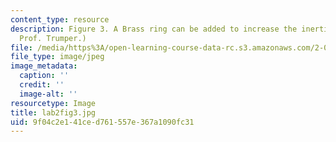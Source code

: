 ```yaml
---
content_type: resource
description: Figure 3. A Brass ring can be added to increase the inertia. (Image by
  Prof. Trumper.)
file: /media/https%3A/open-learning-course-data-rc.s3.amazonaws.com/2-003-modeling-dynamics-and-control-i-spring-2005/9f04c2e141ced761557e367a1090fc31_lab2fig3.jpg
file_type: image/jpeg
image_metadata:
  caption: ''
  credit: ''
  image-alt: ''
resourcetype: Image
title: lab2fig3.jpg
uid: 9f04c2e1-41ce-d761-557e-367a1090fc31
---
```

